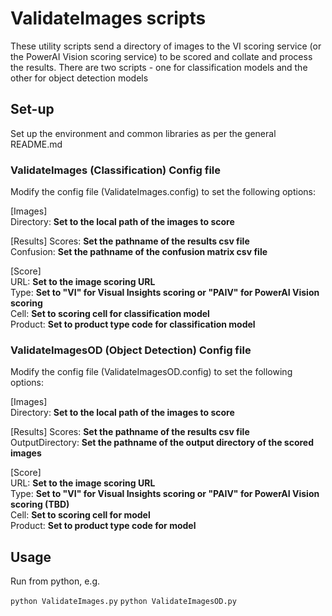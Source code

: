 # ValidateImages scripts

These utility scripts send a directory of images to the VI scoring service (or the PowerAI Vision scoring service) to be scored and collate and process the results.  There are two scripts - one for classification models and the other for object detection models

## Set-up

Set up the environment and common libraries as per the general README.md

### ValidateImages (Classification) Config file

Modify the config file (ValidateImages.config) to set the following options:

[Images]  
Directory: **Set to the local path of the images to score**  

[Results]
Scores: **Set the pathname of the results csv file**    
Confusion: **Set the pathname of the confusion matrix csv file**    

[Score]  
URL: **Set to the image scoring URL**  
Type: **Set to "VI" for Visual Insights scoring or "PAIV" for PowerAI Vision scoring**  
Cell: **Set to scoring cell for classification model**  
Product: **Set to product type code for classification model**  

### ValidateImagesOD (Object Detection) Config file

Modify the config file (ValidateImagesOD.config) to set the following options:

[Images]  
Directory: **Set to the local path of the images to score**  

[Results]
Scores: **Set the pathname of the results csv file**    
OutputDirectory: **Set the pathname of the output directory of the scored images**    

[Score]  
URL: **Set to the image scoring URL**  
Type: **Set to "VI" for Visual Insights scoring or "PAIV" for PowerAI Vision scoring (TBD)**  
Cell: **Set to scoring cell for model**  
Product: **Set to product type code for model**  

## Usage

Run from python, e.g.

`python ValidateImages.py`
`python ValidateImagesOD.py`

